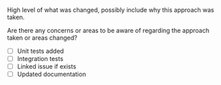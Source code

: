 High level of what was changed, possibly include why this approach was taken.

Are there any concerns or areas to be aware of regarding the approach taken or areas changed?

- [ ] Unit tests added
- [ ] Integration tests
- [ ] Linked issue if exists
- [ ] Updated documentation
